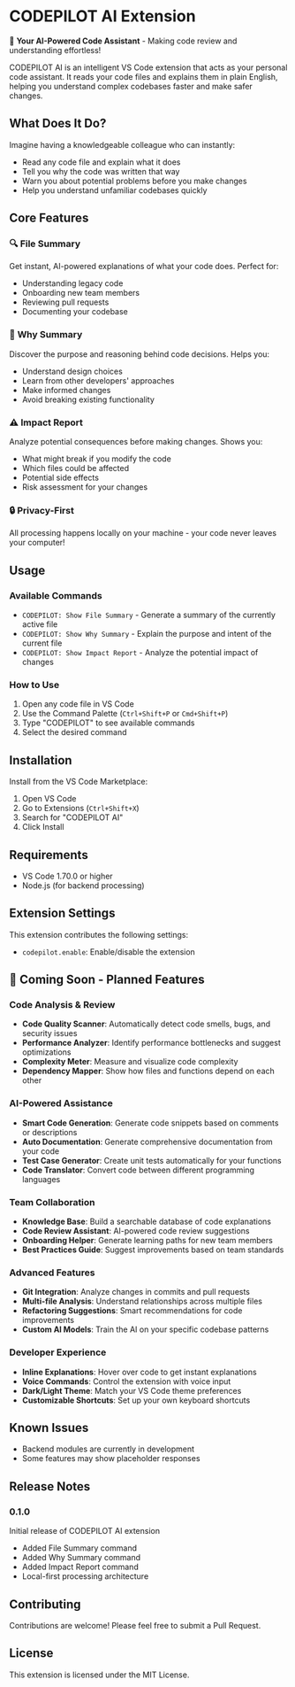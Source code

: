# CODEPILOT AI Extension

🚀 **Your AI-Powered Code Assistant** - Making code review and understanding effortless!

CODEPILOT AI is an intelligent VS Code extension that acts as your personal code assistant. It reads your code files and explains them in plain English, helping you understand complex codebases faster and make safer changes.

## What Does It Do?

Imagine having a knowledgeable colleague who can instantly:
- Read any code file and explain what it does
- Tell you why the code was written that way
- Warn you about potential problems before you make changes
- Help you understand unfamiliar codebases quickly

## Core Features

### 🔍 **File Summary**
Get instant, AI-powered explanations of what your code does. Perfect for:
- Understanding legacy code
- Onboarding new team members
- Reviewing pull requests
- Documenting your codebase

### 🤔 **Why Summary** 
Discover the purpose and reasoning behind code decisions. Helps you:
- Understand design choices
- Learn from other developers' approaches
- Make informed changes
- Avoid breaking existing functionality

### ⚠️ **Impact Report**
Analyze potential consequences before making changes. Shows you:
- What might break if you modify the code
- Which files could be affected
- Potential side effects
- Risk assessment for your changes

### 🔒 **Privacy-First**
All processing happens locally on your machine - your code never leaves your computer!

## Usage

### Available Commands

- `CODEPILOT: Show File Summary` - Generate a summary of the currently active file
- `CODEPILOT: Show Why Summary` - Explain the purpose and intent of the current file
- `CODEPILOT: Show Impact Report` - Analyze the potential impact of changes

### How to Use

1. Open any code file in VS Code
2. Use the Command Palette (`Ctrl+Shift+P` or `Cmd+Shift+P`)
3. Type "CODEPILOT" to see available commands
4. Select the desired command

## Installation

Install from the VS Code Marketplace:

1. Open VS Code
2. Go to Extensions (`Ctrl+Shift+X`)
3. Search for "CODEPILOT AI"
4. Click Install

## Requirements

- VS Code 1.70.0 or higher
- Node.js (for backend processing)

## Extension Settings

This extension contributes the following settings:

* `codepilot.enable`: Enable/disable the extension

## 🚀 Coming Soon - Planned Features

### Code Analysis & Review
- **Code Quality Scanner**: Automatically detect code smells, bugs, and security issues
- **Performance Analyzer**: Identify performance bottlenecks and suggest optimizations
- **Complexity Meter**: Measure and visualize code complexity
- **Dependency Mapper**: Show how files and functions depend on each other

### AI-Powered Assistance
- **Smart Code Generation**: Generate code snippets based on comments or descriptions
- **Auto Documentation**: Generate comprehensive documentation from your code
- **Test Case Generator**: Create unit tests automatically for your functions
- **Code Translator**: Convert code between different programming languages

### Team Collaboration
- **Knowledge Base**: Build a searchable database of code explanations
- **Code Review Assistant**: AI-powered code review suggestions
- **Onboarding Helper**: Generate learning paths for new team members
- **Best Practices Guide**: Suggest improvements based on team standards

### Advanced Features
- **Git Integration**: Analyze changes in commits and pull requests
- **Multi-file Analysis**: Understand relationships across multiple files
- **Refactoring Suggestions**: Smart recommendations for code improvements
- **Custom AI Models**: Train the AI on your specific codebase patterns

### Developer Experience
- **Inline Explanations**: Hover over code to get instant explanations
- **Voice Commands**: Control the extension with voice input
- **Dark/Light Theme**: Match your VS Code theme preferences
- **Customizable Shortcuts**: Set up your own keyboard shortcuts

## Known Issues

- Backend modules are currently in development
- Some features may show placeholder responses

## Release Notes

### 0.1.0

Initial release of CODEPILOT AI extension

- Added File Summary command
- Added Why Summary command  
- Added Impact Report command
- Local-first processing architecture

## Contributing

Contributions are welcome! Please feel free to submit a Pull Request.

## License

This extension is licensed under the MIT License.
